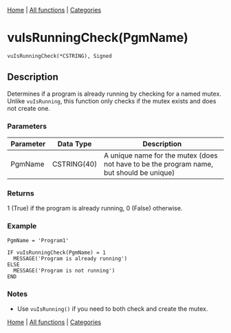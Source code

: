 [Home](../index.md) | [All functions](index.md) | [Categories](../categories/index.md)

# vuIsRunningCheck(PgmName)

```Prototype
vuIsRunningCheck(*CSTRING), Signed
```


## Description
Determines if a program is already running by checking for a named mutex. Unlike `vuIsRunning`, this function only checks if the mutex exists and does not create one.

### Parameters

| Parameter | Data Type    | Description                                                |
|-----------|--------------|------------------------------------------------------------|
| PgmName   | CSTRING(40)  | A unique name for the mutex (does not have to be the program name, but should be unique) |

### Returns
1 (True) if the program is already running, 0 (False) otherwise.

### Example

```Clarion
PgmName = 'Program1'

IF vuIsRunningCheck(PgmName) = 1
  MESSAGE('Program is already running')
ELSE
  MESSAGE('Program is not running')
END
```

### Notes
- Use `vuIsRunning()` if you need to both check and create the mutex.

[Home](../index.md) | [All functions](index.md) | [Categories](../categories/index.md)

